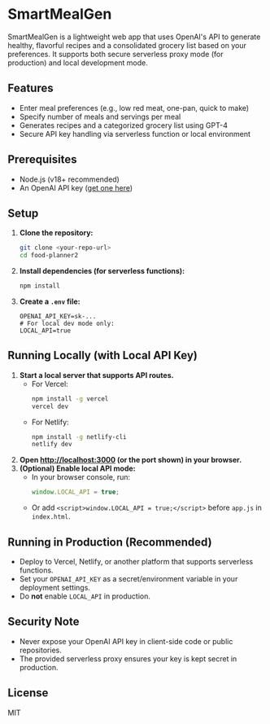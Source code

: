 # SmartMealGen

SmartMealGen is a lightweight web app that uses OpenAI's API to generate healthy, flavorful recipes and a consolidated grocery list based on your preferences. It supports both secure serverless proxy mode (for production) and local development mode.

## Features
- Enter meal preferences (e.g., low red meat, one-pan, quick to make)
- Specify number of meals and servings per meal
- Generates recipes and a categorized grocery list using GPT-4
- Secure API key handling via serverless function or local environment

## Prerequisites
- Node.js (v18+ recommended)
- An OpenAI API key ([get one here](https://platform.openai.com/account/api-keys))

## Setup
1. **Clone the repository:**
   ```bash
   git clone <your-repo-url>
   cd food-planner2
   ```
2. **Install dependencies (for serverless functions):**
   ```bash
   npm install
   ```
3. **Create a `.env` file:**
   ```env
   OPENAI_API_KEY=sk-...
   # For local dev mode only:
   LOCAL_API=true
   ```

## Running Locally (with Local API Key)
1. **Start a local server that supports API routes.**
   - For Vercel:
     ```bash
     npm install -g vercel
     vercel dev
     ```
   - For Netlify:
     ```bash
     npm install -g netlify-cli
     netlify dev
     ```
2. **Open [http://localhost:3000](http://localhost:3000) (or the port shown) in your browser.**
3. **(Optional) Enable local API mode:**
   - In your browser console, run:
     ```js
     window.LOCAL_API = true;
     ```
   - Or add `<script>window.LOCAL_API = true;</script>` before `app.js` in `index.html`.

## Running in Production (Recommended)
- Deploy to Vercel, Netlify, or another platform that supports serverless functions.
- Set your `OPENAI_API_KEY` as a secret/environment variable in your deployment settings.
- Do **not** enable `LOCAL_API` in production.

## Security Note
- Never expose your OpenAI API key in client-side code or public repositories.
- The provided serverless proxy ensures your key is kept secret in production.

## License
MIT
